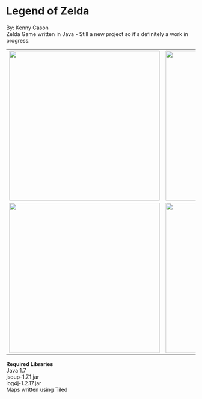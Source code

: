 Legend of Zelda
=============
By: Kenny Cason<br/>
Zelda Game written in Java - Still a new project so it's definitely a work in progress.<br/>


<table>
    <tr>
        <td>
            <img src="http://ken-soft.com/images/zelda/zelda3.png" width="400px"/>
        </td>
        <td>
            <img src="http://ken-soft.com/images/zelda/zelda5.png" width="400px"/>
        </td>
    </tr>
    <tr>
        <td>
            <img src="http://ken-soft.com/images/zelda/zelda7.png" width="400px"/>
        </td>
        <td>
            <img src="http://ken-soft.com/images/zelda/zelda6.png" width="400px"/>
        </td>
    </tr>
</table>

**Required Libraries**<br/>
Java 1.7<br/>
jsoup-1.7.1.jar<br/>
log4j-1.2.17.jar<br/>
Maps written using Tiled<br/>
